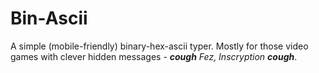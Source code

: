 
# Bin-Ascii

A simple (mobile-friendly) binary-hex-ascii typer. Mostly for those video games with clever hidden messages - *__cough__ Fez, Inscryption __cough__*.

